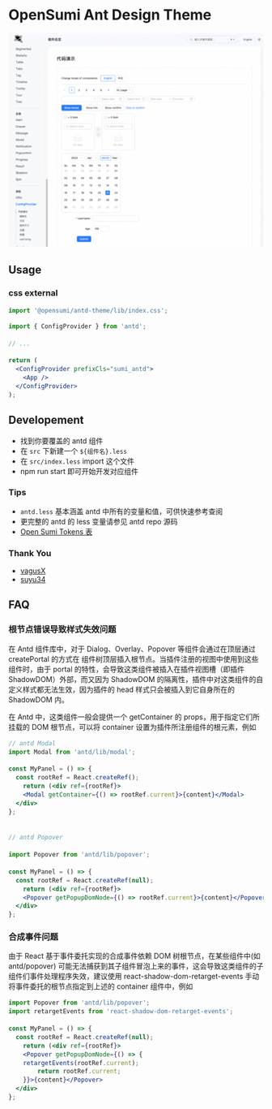 # OpenSumi Ant Design Theme

![Theme](./images/antd-theme.png)

## Usage

### css external

```js
import '@opensumi/antd-theme/lib/index.css';
```

```jsx
import { ConfigProvider } from 'antd';

// ...

return (
  <ConfigProvider prefixCls="sumi_antd">
    <App />
  </ConfigProvider>
);
```

## Developement

- 找到你要覆盖的 antd 组件
- 在 `src` 下新建一个 `${组件名}.less`
- 在 `src/index.less` import 这个文件
- npm run start 即可开始开发对应组件

### Tips

- `antd.less` 基本涵盖 antd 中所有的变量和值，可供快速参考查阅
- 更完整的 antd 的 less 变量请参见 antd repo 源码
- [Open Sumi Tokens 表](https://github.com/opensumi/core/wiki/%E5%9F%BA%E7%A1%80%E9%A2%9C%E8%89%B2)

### Thank You

- [vagusX](https://github.com/vagusX)
- [suyu34](https://github.com/suyu34)

## FAQ
### 根节点错误导致样式失效问题
在 Antd 组件库中，对于 Dialog、Overlay、Popover 等组件会通过在顶层通过 createPortal 的方式在 组件树顶层插入根节点。当插件注册的视图中使用到这些组件时，由于 portal 的特性，会导致这类组件被插入在插件视图槽（即插件 ShadowDOM）外部，而又因为 ShadowDOM 的隔离性，插件中对这类组件的自定义样式都无法生效，因为插件的 head 样式只会被插入到它自身所在的 ShadowDOM 内。

在 Antd 中，这类组件一般会提供一个 getContainer 的 props，用于指定它们所挂载的 DOM 根节点，可以将 container 设置为插件所注册组件的根元素，例如

```jsx
// antd Modal
import Modal from 'antd/lib/modal';

const MyPanel = () => {
  const rootRef = React.createRef();
    return (<div ref={rootRef}>
    <Modal getContainer={() => rootRef.current}>{content}</Modal>
  </div>
};


// antd Popover

import Popover from 'antd/lib/popover';

const MyPanel = () => {
  const rootRef = React.createRef(null);
    return (<div ref={rootRef}>
    <Popover getPopupDomNode={() => rootRef.current}>{content}</Popover>
  </div>
};
```

### 合成事件问题
由于 React 基于事件委托实现的合成事件依赖 DOM 树根节点，在某些组件中(如 antd/popover) 可能无法捕获到其子组件冒泡上来的事件，这会导致这类组件的子组件们事件处理程序失效，建议使用 react-shadow-dom-retarget-events 手动将事件委托的根节点指定到上述的 container 组件中，例如
```jsx
import Popover from 'antd/lib/popover';
import retargetEvents from 'react-shadow-dom-retarget-events';

const MyPanel = () => {
  const rootRef = React.createRef(null);
    return (<div ref={rootRef}>
    <Popover getPopupDomNode={() => {
    retargetEvents(rootRef.current);
        return rootRef.current;
    }}>{content}</Popover>
  </div>
};
```

